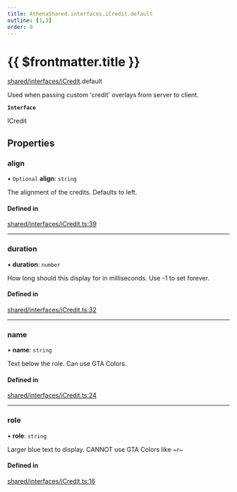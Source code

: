 ```yaml
---
title: AthenaShared.interfaces.iCredit.default
outline: [1,3]
order: 0
---
```


# {{ $frontmatter.title }}


[shared/interfaces/iCredit](../modules/shared_interfaces_iCredit.md).default

Used when passing custom 'credit' overlays from server to client.

**`Interface`**

ICredit

## Properties

### align

• `Optional` **align**: `string`

The alignment of the credits. Defaults to left.

#### Defined in

[shared/interfaces/iCredit.ts:39](https://github.com/Stuyk/altv-athena/blob/46a95d3/src/core/shared/interfaces/iCredit.ts#L39)

___

### duration

• **duration**: `number`

How long should this display for in milliseconds.
Use -1 to set forever.

#### Defined in

[shared/interfaces/iCredit.ts:32](https://github.com/Stuyk/altv-athena/blob/46a95d3/src/core/shared/interfaces/iCredit.ts#L32)

___

### name

• **name**: `string`

Text below the role.
Can use GTA Colors.

#### Defined in

[shared/interfaces/iCredit.ts:24](https://github.com/Stuyk/altv-athena/blob/46a95d3/src/core/shared/interfaces/iCredit.ts#L24)

___

### role

• **role**: `string`

Larger blue text to display.
CANNOT use GTA Colors like ~r~

#### Defined in

[shared/interfaces/iCredit.ts:16](https://github.com/Stuyk/altv-athena/blob/46a95d3/src/core/shared/interfaces/iCredit.ts#L16)
